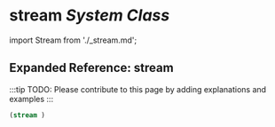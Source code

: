 # **stream** *System Class*

import Stream from './_stream.md';

<Stream />

## Expanded Reference: stream

:::tip
TODO: Please contribute to this page by adding explanations and examples
:::

```lisp
(stream )
```
